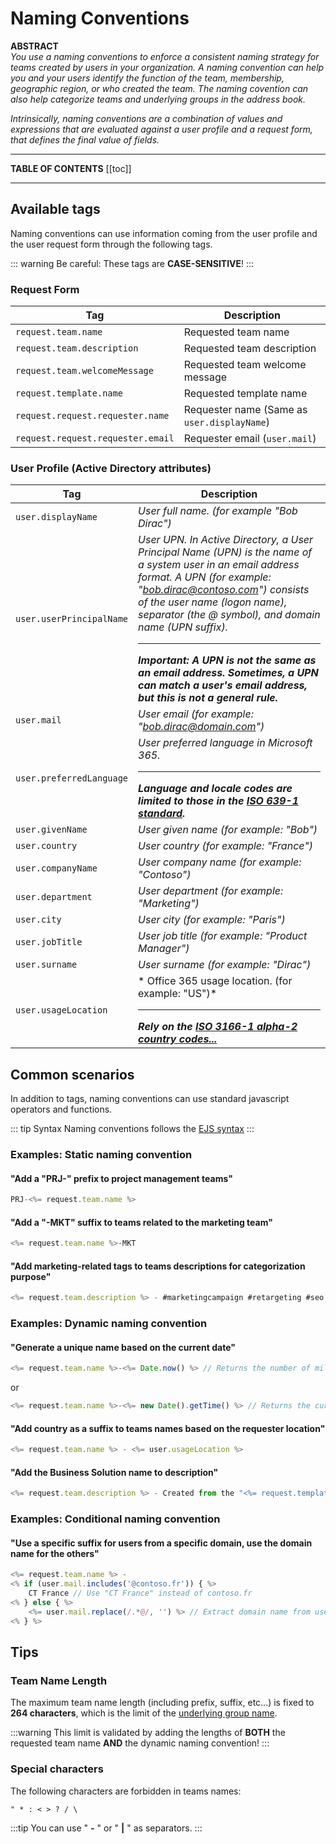 # Naming Conventions
<Classification label="public" />

**ABSTRACT**  
*You use a naming conventions to enforce a consistent naming strategy for teams created by users in your organization. A naming convention can help you and your users identify the function of the team, membership, geographic region, or who created the team. The naming covention can also help categorize teams and underlying groups in the address book.*

*Intrinsically, naming conventions are a combination of values and expressions that are evaluated against a user profile and a request form, that defines the final value of fields.*

---

**TABLE OF CONTENTS**
[[toc]]

---

## Available tags
Naming conventions can use information coming from the user profile and the user request form through the following tags.

::: warning
Be careful: These tags are **CASE-SENSITIVE**!
:::

### Request Form

| Tag | Description |
|-----|-------------|
| ```request.team.name``` | Requested team name |
| ```request.team.description``` | Requested team description |
| ```request.team.welcomeMessage``` | Requested team welcome message |
| ```request.template.name``` | Requested template name |
| ```request.request.requester.name``` | Requester name (Same as ```user.displayName```) |
| ```request.request.requester.email``` | Requester email (```user.mail```) |


### User Profile (Active Directory attributes)

| Tag | Description |
|-----|-------------|
| ```user.displayName``` | *User full name. (for example "Bob Dirac")*
| ```user.userPrincipalName``` | *User UPN. In Active Directory, a User Principal Name (UPN) is the name of a system user in an email address format. A UPN (for example: "bob.dirac@contoso.com") consists of the user name (logon name), separator (the @ symbol), and domain name (UPN suffix).* <hr>***Important: A UPN is not the same as an email address. Sometimes, a UPN can match a user's email address, but this is not a general rule.*** | 
| ```user.mail``` | *User email (for example: "bob.dirac@domain.com")* |
| ```user.preferredLanguage``` | *User preferred language in Microsoft 365.* <hr>***Language and locale codes are limited to those in the [ISO 639-1 standard](https://en.wikipedia.org/wiki/ISO_639-1).*** |
| ```user.givenName``` | *User given name (for example: "Bob")* |
| ```user.country``` | *User country (for example: "France")* |
| ```user.companyName``` | *User company name (for example: "Contoso")* |
| ```user.department``` | *User department (for example: "Marketing")* |
| ```user.city``` | *User city (for example: "Paris")* |
| ```user.jobTitle``` | *User job title (for example: "Product Manager")* |
| ```user.surname``` | *User surname (for example: "Dirac")* |
| ```user.usageLocation``` |* Office 365 usage location. (for example: "US")* <hr>***Rely on the [ISO 3166-1 alpha-2 country codes...](https://en.wikipedia.org/wiki/ISO_3166-1_alpha-2)*** |


## Common scenarios
In addition to tags, naming conventions can use standard javascript operators and functions.

::: tip Syntax
Naming conventions follows the [EJS syntax](https://ejs.co/#docs)
:::

### Examples: Static naming convention

#### "Add a "PRJ-" prefix to project management teams"
```javascript
PRJ-<%= request.team.name %>
```

#### "Add a "-MKT" suffix to teams related to the marketing team"
```javascript
<%= request.team.name %>-MKT
```

#### "Add marketing-related tags to teams descriptions for categorization purpose"
```javascript
<%= request.team.description %> - #marketingcampaign #retargeting #seo
```

### Examples: Dynamic naming convention

#### "Generate a unique name based on the current date"

```js
<%= request.team.name %>-<%= Date.now() %> // Returns the number of milliseconds elapsed since 1 January 1970 00:00:00 UTC.. Example: `1592241059000`
```
or
```js
<%= request.team.name %>-<%= new Date().getTime() %> // Returns the current date and time in the ISO 8601 format. Example: `2020-06-15T17:09:51.312Z`
```

#### "Add country as a suffix to teams names based on the requester location"
```javascript
<%= request.team.name %> - <%= user.usageLocation %>
```

#### "Add the Business Solution name to description"
```javascript
<%= request.team.description %> - Created from the "<%= request.template.name %>" team template.
```

### Examples: Conditional naming convention

#### "Use a specific suffix for users from a specific domain, use the domain name for the others"
```javascript
<%= request.team.name %> - 
<% if (user.mail.includes('@contoso.fr')) { %>
    CT France // Use "CT France" instead of contoso.fr
<% } else { %>
    <%= user.mail.replace(/.*@/, '') %> // Extract domain name from user email address
<% } %>
```

## Tips

### Team Name Length
The maximum team name length (including prefix, suffix, etc...) is fixed to **264 characters**, which is the limit of the [underlying group name](https://docs.microsoft.com/en-us/microsoft-365/solutions/groups-naming-policy?view=o365-worldwide#things-to-look-out-for).

:::warning
This limit is validated by adding the lengths of **BOTH** the requested team name **AND** the dynamic naming convention!
:::

### Special characters
The following characters are forbidden in teams names:
```
" * : < > ? / \
```
:::tip
You can use " **-** " or " **|** " as separators.
:::
